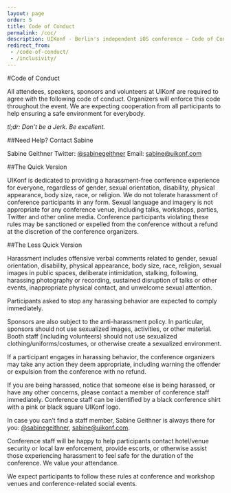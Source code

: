 ```yaml
---
layout: page
order: 5
title: Code of Conduct
permalink: /coc/
description: UIKonf - Berlin's independent iOS conference – Code of Conduct
redirect_from:
 - /code-of-conduct/
 - /inclusivity/
---
```


#Code of Conduct

All attendees, speakers, sponsors and volunteers at UIKonf are required to agree with the following code of conduct. Organizers will enforce this code throughout the event. We are expecting cooperation from all participants to help ensuring a safe environment for everybody.

*tl;dr: Don’t be a Jerk. Be excellent.*

##Need Help? Contact Sabine

Sabine Geithner Twitter: [@sabinegeithner](http://twitter.com/sabinegeithner) Email: sabine@uikonf.com

##The Quick Version

UIKonf is dedicated to providing a harassment-free conference experience for everyone, regardless of gender, sexual orientation, disability, physical appearance, body size, race, or religion. We do not tolerate harassment of conference participants in any form. Sexual language and imagery is not appropriate for any conference venue, including talks, workshops, parties, Twitter and other online media. Conference participants violating these rules may be sanctioned or expelled from the conference without a refund at the discretion of the conference organizers.

##The Less Quick Version

Harassment includes offensive verbal comments related to gender, sexual orientation, disability, physical appearance, body size, race, religion, sexual images in public spaces, deliberate intimidation, stalking, following, harassing photography or recording, sustained disruption of talks or other events, inappropriate physical contact, and unwelcome sexual attention.

Participants asked to stop any harassing behavior are expected to comply immediately.

Sponsors are also subject to the anti-harassment policy. In particular, sponsors should not use sexualized images, activities, or other material. Booth staff (including volunteers) should not use sexualized clothing/uniforms/costumes, or otherwise create a sexualized environment.

If a participant engages in harassing behavior, the conference organizers may take any action they deem appropriate, including warning the offender or expulsion from the conference with no refund.

If you are being harassed, notice that someone else is being harassed, or have any other concerns, please contact a member of conference staff immediately. Conference staff can be identified by a black conference shirt with a pink or black square UIKonf logo.

In case you can’t find a staff member, Sabine Geithner is always there for you: [@sabinegeithner](http://twitter.com/sabinegeithner), sabine@uikonf.com.

Conference staff will be happy to help participants contact hotel/venue security or local law enforcement, provide escorts, or otherwise assist those experiencing harassment to feel safe for the duration of the conference. We value your attendance.

We expect participants to follow these rules at conference and workshop venues and conference-related social events.